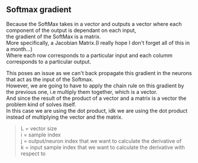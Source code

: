 ## Softmax gradient  
  
Because the SoftMax takes in a vector and outputs a vector where each component of the output is dependant on each input,   
the gradient of the SoftMax is a matrix.  
More specifically, a Jacobian Matrix.(I really hope I don't forget all of this in a month...)  
Where each row corresponds to a particular input and each columm corresponds to a particular output.  
  
This poses an issue as we can't back propagate this gradient in the neurons that act as the input of the Softmax.  
However, we are going to have to apply the chain rule on this gradient by the previous one, i.e multiply them together, which is a vector.  
And since the result of the product of a vector and a matrix is a vector the problem kind of solves itself.  
In this case we are using the dot product, idk we are using the dot product instead of multiplying the vector and the matrix.  
  
> L = vector size  
> i = sample index  
> j = output/neuron index that we want to calculate the derivative of  
> k = input sample index that we want to calculate the derivative with respect to  